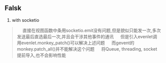## Falsk

1. with socketio
> &emsp; 直接在视图函数中条用socketio.emit没有问题,但是貌似只能发一次,多次发送最后直选最后一次,并且会干涉其他事件的通讯
> &emsp; 但是引入evenlet调用evenlet.monkey_patch()可以解决上述问题
> &emsp; 而gevent的monkey.patch_all()并不能解决这个问题
> &emsp; 将Queue, threading, socket提前导入,也不会影响性能
